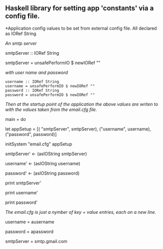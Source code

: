 
Haskell library for setting app 'constants' via a config file.
-----------------

*Application config values to be set from external config file. All declared as IORef String

*An smtp server*

 smtpServer :: IORef String

 smtpServer = unsafePerformIO $ newIORef ""

*with user name and password*

 	username :: IORef String
 	username = unsafePerformIO $ newIORef ""
 	password :: IORef String
 	password = unsafePerformIO $ newIORef ""

*Then at the startup point of the application the above values are writen to with the values taken from the email.cfg file.*



 main = do

   let appSetup = [( "smtpServer", smtpServer), ("username", username), ("password", password)]

   initSystem "email.cfg" appSetup

   smtpServer' <- (asIOString smtpServer)

   username'   <- (asIOString username)

   password'   <- (asIOString password)


   print smtpServer'  

   print username'

   print password'

  

*The email.cfg is just a nymber of key = value entries, each on a new line.*

username   = ausername

password   = apassword

smtpServer = smtp.gmail.com 



